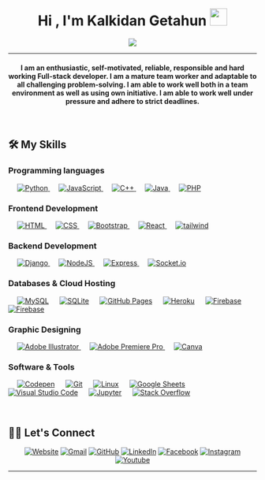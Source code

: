 
<h1 align="center">Hi , I'm Kalkidan Getahun <img src="https://media.giphy.com/media/hvRJCLFzcasrR4ia7z/giphy.gif" width="35"></h1>
<p align="center">
  <a href="https://github.com/DenverCoder1/readme-typing-svg"><img src="https://readme-typing-svg.herokuapp.com?lines=Full+Stack+Developer;Python+Developer;Mobile+Developer;Always%20learning%20new%20things&center=true&width=500&height=50"></a>
</p>
<hr/>
<h4 align="center">I am an enthusiastic, self-motivated, reliable, responsible and hard working Full-stack developer. I am a mature team worker and adaptable to all challenging problem-solving. I am able to work well both in a team environment as well as using own initiative. I am able to work well under pressure and adhere to strict deadlines.</h4>
<br>



## 🛠️ My Skills

### Programming languages

<p align="left"> 
  &emsp;
   <a href="https://www.python.org" target="_blank">
    <img alt="Python" src="https://img.shields.io/badge/Python%20-%2314354C.svg?logo=python&logoColor=white">
  </a>
  &emsp;
  <a href="https://developer.mozilla.org/en-US/docs/Web/JavaScript" target="_blank"> 
     <img alt="JavaScript" src="https://img.shields.io/badge/JavaScript%20-%23F7DF1E.svg?logo=javascript&logoColor=black">
   </a>
  &emsp;
  <a href="https://www.w3schools.com/cpp/" target="_blank"> 
    <img alt="C++" src="https://img.shields.io/badge/C++%20-%2300599C.svg?logo=c%2B%2B&logoColor=white">
  </a> 
  &emsp;
  <a href="https://www.java.com" target="_blank"> 
    <img alt="Java" src="https://img.shields.io/badge/Java-%23007396.svg?logo=java&logoColor=white">
  </a>
  &emsp;
  <a href="https://www.php.net/">
    <img alt="PHP" src="https://img.shields.io/badge/PHP-%23777BB4.svg?logo=php&logoColor=white"/>
  </a>
</p>

### Frontend Development
<p align="left"> 
  &emsp; 
  <a href="https://www.w3.org/html/" target="_blank"> 
   <img alt="HTML" src="https://img.shields.io/badge/HTML5%20-%23E34F26.svg?logo=html5&logoColor=white">
  </a>   
  &emsp;
  <a href="https://www.w3schools.com/css/" target="_blank">
    <img alt="CSS" src="https://img.shields.io/badge/CSS%20-%231572B6.svg?logo=css3&logoColor=white">
  </a> 
   &emsp;
  <a href="https://getbootstrap.com" target="_blank"> 
    <img alt="Bootstrap" src="https://img.shields.io/badge/Bootstrap-%23563D7C.svg?style=flat&logo=bootstrap&logoColor=white"/>
  </a>
 &emsp; 
  <a href="https://www.w3.org/html/" target="_blank"> 
   <img alt="React" src="https://img.shields.io/badge/REACT%20-%23E34F26.svg?logo=html5&logoColor=white">
  </a> 
 &emsp; 
  <a href="https://www.w3.org/html/" target="_blank"> 
   <img alt="tailwind" src="https://img.shields.io/badge/tailwindcss%20-%23E34F26.svg?logo=html5&logoColor=white">
  </a> 
</p>

### Backend Development
<p align="left"> 
  &emsp; 
  <a href="https://www.w3.org/html/" target="_blank"> 
   <img alt="Django" src="https://img.shields.io/badge/DJANGO%20-%23E34F26.svg?logo=html5&logoColor=white">
  </a>   
  &emsp;
  <a href="https://www.w3schools.com/css/" target="_blank">
    <img alt="NodeJS" src="https://img.shields.io/badge/NODEJS%20-%231572B6.svg?logo=css3&logoColor=white">
  </a> 
   &emsp;
  <a href="https://getbootstrap.com" target="_blank"> 
    <img alt="Express" src="https://img.shields.io/badge/EXPRESSJS-%23563D7C.svg?style=flat&logo=bootstrap&logoColor=white"/>
  </a>
 &emsp;  
  <a href="https://www.w3.org/html/" target="_blank"> 
   <img alt="Socket.io" src="https://img.shields.io/badge/SOCKETIO%20-%23E34F26.svg?logo=html5&logoColor=white">
  </a> 
</p>

### Databases & Cloud Hosting
<p align="left">
  &emsp;
    <a href="https://www.mysql.com/"><img alt="MySQL" src="https://img.shields.io/badge/MySQL-%2300f.svg?style=flat&llogo=mysql&logoColor=white"></a>
  &emsp;
    <a href="https://www.sqlite.org/"><img alt="SQLite" src ="https://img.shields.io/badge/sqlite-%2307405e.svg?style=flat&logo=sqlite&logoColor=white"/></a>
  &emsp;
    <a href="https://www.github.com"><img alt="GitHub Pages" src="https://img.shields.io/badge/GitHub%20Pages-%23327FC7.svg?style=flat&llogo=github&logoColor=white"></a>
  &emsp;
    <a href="https://www.heroku.com/"><img alt="Heroku" src="https://img.shields.io/badge/Heroku%20-%23430098.svg?logo=heroku&logoColor=white"></a>  
  &emsp;
    <a href="https://firebase.google.com/"><img alt="Firebase" src ="https://img.shields.io/badge/Firebase-%23316192.svg?logo=firebase&logoColor=white"></a>
 &emsp;
    <a href="https://mongodb.com/"><img alt="Firebase" src ="https://img.shields.io/badge/Firebase-%23316192.svg?logo=firebase&logoColor=white"></a> 
</p>
  
### Graphic Designing
<p align="left">
   &emsp;
   <a href="https://www.adobe.com/in/products/illustrator.html" target="_blank"> 
    <img alt="Adobe Illustrator" src="https://img.shields.io/badge/Adobe Illustrator-%23FF9A00.svg?style=flat&logo=adobeillustrator&logoColor=white"/>
  </a> 
   &emsp;
  <a href="https://www.adobe.com/in/products/premiere.html" target="_blank"> 
   <img alt="Adobe Premiere Pro" src="https://img.shields.io/badge/Adobe Premiere Pro-%2300f.svg?style=flat&logo=adobepremierepro&logoColor=white"/>
  </a>
    &emsp;
  <a href="#">
  	<img alt="Canva" src="https://img.shields.io/badge/Canva-%2300C4CC.svg?style=flat&logo=Canva&logoColor=white"/>
  </a>
 </p>

 ### Software & Tools
 
<p>
  &emsp;
    <a href="#"><img alt="Codepen" src="https://img.shields.io/badge/Codepen-000000.svg?logo=codepen&logoColor=white"></a>
  &emsp;
    <a href="#"><img alt="Git" src="https://img.shields.io/badge/Git%20-%23F05033.svg?logo=git&logoColor=white"></a>
  &emsp;
    <a href="#"><img alt="Linux" src="https://img.shields.io/badge/Linux-FCC624?style=flat&logo=linux&logoColor=black"></a>
  &emsp;
    <a href="#"><img alt="Google Sheets" src="https://img.shields.io/badge/Google%20Sheets%20-%2334A853.svg?logo=google%20sheets&logoColor=white"></a>
  &emsp;
    <a href="#"><img alt="Visual Studio Code" src="https://img.shields.io/badge/Visual%20Studio%20Code-0078d7.svg?logo=visual-studio-code&logoColor=white"></a>
  &emsp;
    <a href="#"><img alt="Jupyter" src="https://img.shields.io/badge/Jupyter%20-%23F37626.svg?logo=Jupyter&logoColor=white"></a>
  &emsp;
    <a href="#"><img alt="Stack Overflow" src="https://img.shields.io/badge/-Stack%20Overflow-FE7A16?logo=stack-overflow&logoColor=white"></a>
  &emsp;
</p>

<br/>

## 🙋‍♀️ Let's Connect
<p align="center">
  <a href="https://candida-noronha.web.app/"><img src="https://img.icons8.com/bubbles/50/000000/web.png" alt="Website"/></a>
	<a href="mailto:candida.noronha18@gmail.com"><img src="https://img.icons8.com/bubbles/50/000000/gmail.png" alt="Gmail"/></a>
	<a href="https://github.com/kalkidan12"><img src="https://img.icons8.com/bubbles/50/000000/github.png" alt="GitHub"/></a>
	<a href="https://linkedin.com/in/kalkidangetahun1203"><img src="https://img.icons8.com/bubbles/50/000000/linkedin.png" alt="LinkedIn"/></a>
	<a href="https://www.twiter.com/kalkidan1203"><img src="https://img.icons8.com/bubbles/50/000000/facebook-new.png" alt="Facebook"/></a>
	<a href="https://instagram.com/kaly_get"><img src="https://img.icons8.com/bubbles/50/000000/instagram.png" alt="Instagram"/></a>
	<a href="https://www.youtube.com/channel/kaliget"><img src="https://img.icons8.com/bubbles/50/000000/youtube.png" alt="Youtube"/></a>
	
</p>

<hr/>









